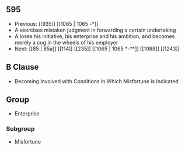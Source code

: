 ## 595
- Previous: [[935]] [[1065 | 1065 -*]] 
- A exercises mistaken judgment in forwarding a certain undertaking
- A loses his initiative, his enterprise and his ambition, and becomes merely a cog in the wheels of his employer
- Next: [[85 | 85a]] [[114]] [[235]] [[1065 | 1065 *-**]] [[1088]] [[1243]] 

## B Clause
- Becoming Invoived with Conditions in Which Misfortune is Indicated

## Group
- Enterprise

### Subgroup
- Misfortune

